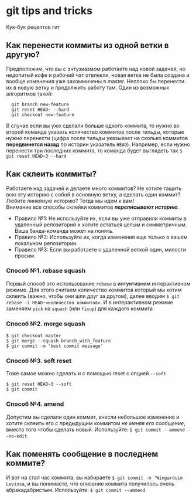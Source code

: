 # git tips and tricks
Кук-бук рецептов гит
## Как перенести коммиты из одной ветки в другую?
Предположим, что вы с энтузиазмом работаете над новой задачей, но недопитый кофе и рабочий чат отвлекли, новая ветка не была создана и вообще изменения уже закоммичены в master. Неплохо бы перенести их в новую ветку и продолжить работу там. Один из возможных алгоритмов такой:
```
  git branch new-feature
  git reset HEAD~ --hard
  git checkout new-feature
```
В случае если вы уже сделали больше одного коммита, то нужно во второй команде указать количество коммитов после тильды, которые нужно перенести (цифра после тильды указывает на сколько коммитов **передвинется назад** по истории указатель `HEAD`). Например, если нужно перенести три последних коммита, то команда будет выглядеть так `$ git reset HEAD~3 --hard`
## Как склеить коммиты?
Работаете над задачей и делаете много коммитов? Не хотите тащить всю эту историю с собой в основную ветку, а сделать один коммит? Любите линейную историю? Тогда мы идем к вам!
<br>Внимание все способы склейки коммитов ***переписывают историю***. 
- Правило №1: Не используйте их, если вы уже отправили коммиты в удаленный репозиторий и хотите остаться целым и симметричным. Ваша банда-команда может на понять.
- Правило №2: Используйте их, когда изменения еще только в вашем локальном репозитории.
- Правило №3: Если вы работаете с удаленной веткой один, милости просим.

### Способ №1. rebase squash
Первый способ это использование `rebase` в ~~интуитивном~~ интерактивном режиме. Для этого считаем количество коммитов который мы хотим склеить (важно, чтобы они шли друг за другом), далее вводим `$ git rebase -i HEAD~<количество коммитов>`. И в интерактивном режиме заменяем `pick` на `squash` (или `fixup`) для каждого коммита 
### Способ №2. merge squash
```
$ git checkout master
$ git merge --squash branch_with_feature
$ gir commit -m 'best commit message'
```
### Способ №3. soft reset
Тоже самое можно сделать и с помощью reset с опцией `--soft`
```
$ git reset HEAD~3 --soft
$ git commit
```
### Способ №4. amend
Допустим вы сделали один коммит, внесли небольшое изменение и хотите склеить его с предыдущим коммитом *не меняя его сообщение*, вместо того чтобы сделать новый. Используйте: ```$ git commit --ammend --no-edit```.
## Как поменять сообщение в последнем коммите?
И вот на стал час коммита, вы набираете `$ git commit -m 'Wingarduim Leviosa`, и вы понимаете, что описание коммита получилось очень абракадабристым.
Используйте: ```$ git commit --ammend```

